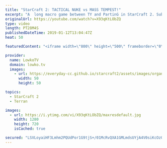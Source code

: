 ```yaml
---
title: "StarCraft 2: TACTICAL NUKE vs MASS TEMPEST!"
excerpt: "A  long macro game between TY and PartinG in StarCraft 2. Subscribe for more videos: http://lowko.tv/youtube More StarCraft 2: https://www.youtube.com/watch?v=gUE1eInkbVk  Such an awesome game of Protoss vs Terran. In this match, PartinG decides to base his unit composition around the Tempest with the"
originalUrl: https://youtube.com/watch?v=X93qKtLObZQ
type: video
length: PT28M4S
publishedDateTime: 2019-01-12T13:04:47Z
heat: 50

featuredContent: "<iframe width=\"800\" height=\"500\" frameborder=\"0\" src=\"https://www.youtube.com/embed/X93qKtLObZQ\" allow=\"accelerometer; autoplay; encrypted-media; gyroscope; picture-in-picture\" allowfullscreen></iframe>"

provider:
  name: LowkoTV
  domain: lowko.tv
  images:
    - url: https://everyday-cc.github.io/starcraft2/assets/images/organizations/lowko.tv-50x50.jpg
      width: 50
      height: 50

topics:
  - StarCraft 2
  - Terran

images:
  - url: https://i.ytimg.com/vi/X93qKtLObZQ/maxresdefault.jpg
    width: 1280
    height: 720
    isCached: true

secured: "LSVLoyaiHF3Lmhm2PQUdPor1G9tjS+/01McRvQXA1GMLmdsUYjA4V0siKcOzO5ff7r1k4Tn0D+Nt1vmlZlJMg9js/nlIn+dNon7ecH7SP2E+6dyH1JdfD9/GSyWE7yeaOrq35myrXh8GP1a+akn8PfzN1a09iXlSayDbUoPpfT+vSxoHZzTsZmBVfl4ll7Ouc8taZAUC89qUUvMp0yfc3yzJVQ1UOQNFlfo/HmVfolEXHq5cHYx1kpYosVR/O+zXfEc5+oEBot/j3ExKuaYhTBIIvolik2IXMx0GZiclZCfE4rfnxRxUiOvLGPHSgHklL/TBOjwyBxaPRGooefgJoRrBZBUF/OzFR8isjzxC/sTlkd33OWhuGJhFBectQiLOAJJHUZnECJob/m4IXjZ9SkodX7zU/NdD3rvKceWKc8aSGiNW2WCZh7PE0V7jDYAP;IWi+leyShSNctXDM+C/S8w=="
---
```


